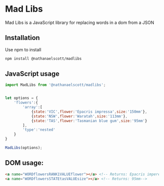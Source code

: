 # Mad Libs

Mad Libs is a JavaScript library for replacing words in a dom from a JSON

## Installation

Use npm to install

```bash
npm install @nathanaelscott/madlibs
```

## JavaScript usage

```javascript
import MadLibs from '@nathanaelscott/madlibs';


let options = {
    'flowers':{
        'array':[
            {state:'VIC',flower:'Epacris impressa',size:'150mm'},
            {state:'NSW',flower:'Waratah',size:'113mm'},
            {state:'TAS',flower:'Tasmanian blue gum',size:'95mm'}
        ],
        'type':'nested'
    }
}

MadLibs(options);

```

## DOM usage:

```html
<a name="WORDflowersRANK1VALUEflower"></a> <!-- Returns: Epacris imperessa-->
<a name="WORDflowersSTATEtasVALUEsize"></a> <!-- Returns: 95mm-->
```
